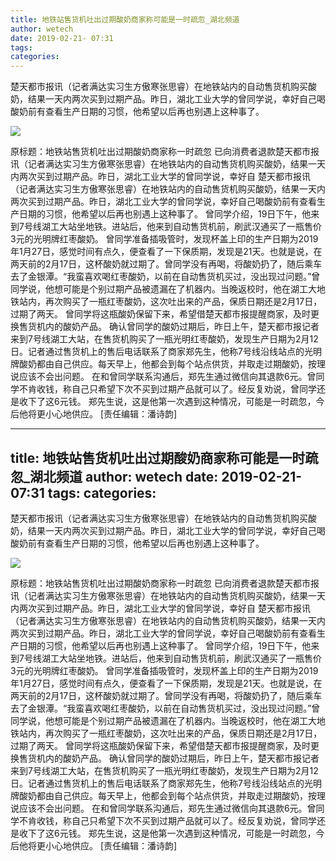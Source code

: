 ```yaml
---
title: 地铁站售货机吐出过期酸奶商家称可能是一时疏忽_湖北频道
author: wetech
date: 2019-02-21- 07:31
tags: 
categories: 
---
```

楚天都市报讯（记者满达实习生方傲寒张思睿）在地铁站内的自动售货机购买酸奶，结果一天内两次买到过期产品。昨日，湖北工业大学的曾同学说，幸好自己喝酸奶前有查看生产日期的习惯，他希望以后再也别遇上这种事了。
<!-- more -->
                
<img align="center" border="0" src="http://p2.ifengimg.com/a/2016/0810/204c433878d5cf9size1_w16_h16.png" />
                
            
原标题：地铁站售货机吐出过期酸奶商家称一时疏忽 已向消费者退款楚天都市报讯（记者满达实习生方傲寒张思睿）在地铁站内的自动售货机购买酸奶，结果一天内两次买到过期产品。昨日，湖北工业大学的曾同学说，幸好自
楚天都市报讯（记者满达实习生方傲寒张思睿）在地铁站内的自动售货机购买酸奶，结果一天内两次买到过期产品。昨日，湖北工业大学的曾同学说，幸好自己喝酸奶前有查看生产日期的习惯，他希望以后再也别遇上这种事了。
曾同学介绍，19日下午，他来到7号线湖工大站坐地铁。进站后，他来到自动售货机前，刷武汉通买了一瓶售价3元的光明牌红枣酸奶。
曾同学准备插吸管时，发现杯盖上印的生产日期为2019年1月27日，感觉时间有点久，便查看了一下保质期，发现是21天。也就是说，在两天前的2月17日，这杯酸奶就过期了。曾同学没有再喝，将酸奶扔了，随后乘车去了金银潭。“我蛮喜欢喝红枣酸奶，以前在自动售货机买过，没出现过问题。”曾同学说，他想可能是个别过期产品被遗漏在了机器内。当晚返校时，他在湖工大地铁站内，再次购买了一瓶红枣酸奶，这次吐出来的产品，保质日期还是2月17日，过期了两天。
曾同学将这瓶酸奶保留下来，希望借楚天都市报提醒商家，及时更换售货机内的酸奶产品。
确认曾同学的酸奶过期后，昨日上午，楚天都市报记者来到7号线湖工大站，在售货机购买了一瓶光明红枣酸奶，发现生产日期为2月12日。记者通过售货机上的售后电话联系了商家郑先生，他称7号线沿线站点的光明牌酸奶都由自己供应。每天早上，他都会到每个站点供货，并取走过期酸奶，按理说应该不会出问题。
在和曾同学联系沟通后，郑先生通过微信向其退款6元。曾同学不肯收钱，称自己只希望下次不买到过期产品就可以了。经反复劝说，曾同学还是收下了这6元钱。
郑先生说，这是他第一次遇到这种情况，可能是一时疏忽，今后他将更小心地供应。
[责任编辑：潘诗韵]
            
---
title: 地铁站售货机吐出过期酸奶商家称可能是一时疏忽_湖北频道
author: wetech
date: 2019-02-21- 07:31
tags: 
categories: 
---
楚天都市报讯（记者满达实习生方傲寒张思睿）在地铁站内的自动售货机购买酸奶，结果一天内两次买到过期产品。昨日，湖北工业大学的曾同学说，幸好自己喝酸奶前有查看生产日期的习惯，他希望以后再也别遇上这种事了。
<!-- more -->
                
<img align="center" border="0" src="http://p2.ifengimg.com/a/2016/0810/204c433878d5cf9size1_w16_h16.png" />
                
            
原标题：地铁站售货机吐出过期酸奶商家称一时疏忽 已向消费者退款楚天都市报讯（记者满达实习生方傲寒张思睿）在地铁站内的自动售货机购买酸奶，结果一天内两次买到过期产品。昨日，湖北工业大学的曾同学说，幸好自
楚天都市报讯（记者满达实习生方傲寒张思睿）在地铁站内的自动售货机购买酸奶，结果一天内两次买到过期产品。昨日，湖北工业大学的曾同学说，幸好自己喝酸奶前有查看生产日期的习惯，他希望以后再也别遇上这种事了。
曾同学介绍，19日下午，他来到7号线湖工大站坐地铁。进站后，他来到自动售货机前，刷武汉通买了一瓶售价3元的光明牌红枣酸奶。
曾同学准备插吸管时，发现杯盖上印的生产日期为2019年1月27日，感觉时间有点久，便查看了一下保质期，发现是21天。也就是说，在两天前的2月17日，这杯酸奶就过期了。曾同学没有再喝，将酸奶扔了，随后乘车去了金银潭。“我蛮喜欢喝红枣酸奶，以前在自动售货机买过，没出现过问题。”曾同学说，他想可能是个别过期产品被遗漏在了机器内。当晚返校时，他在湖工大地铁站内，再次购买了一瓶红枣酸奶，这次吐出来的产品，保质日期还是2月17日，过期了两天。
曾同学将这瓶酸奶保留下来，希望借楚天都市报提醒商家，及时更换售货机内的酸奶产品。
确认曾同学的酸奶过期后，昨日上午，楚天都市报记者来到7号线湖工大站，在售货机购买了一瓶光明红枣酸奶，发现生产日期为2月12日。记者通过售货机上的售后电话联系了商家郑先生，他称7号线沿线站点的光明牌酸奶都由自己供应。每天早上，他都会到每个站点供货，并取走过期酸奶，按理说应该不会出问题。
在和曾同学联系沟通后，郑先生通过微信向其退款6元。曾同学不肯收钱，称自己只希望下次不买到过期产品就可以了。经反复劝说，曾同学还是收下了这6元钱。
郑先生说，这是他第一次遇到这种情况，可能是一时疏忽，今后他将更小心地供应。
[责任编辑：潘诗韵]
            
